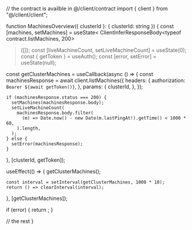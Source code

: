 // the contract is availble in @/client/contract
import { client } from "@/client/client";

function MachinesOverview({ clusterId }: { clusterId: string }) {
const [machines, setMachines] = useState<
ClientInferResponseBody<typeof contract.listMachines, 200>

> ([]);
> const [liveMachineCount, setLiveMachineCount] = useState(0);
> const { getToken } = useAuth();
> const [error, setError] = useState<any>(null);

const getClusterMachines = useCallback(async () => {
const machinesResponse = await client.listMachines({
headers: {
authorization: `Bearer ${await getToken()}`,
},
params: {
clusterId,
},
});

    if (machinesResponse.status === 200) {
      setMachines(machinesResponse.body);
      setLiveMachineCount(
        machinesResponse.body.filter(
          (m) => Date.now() - new Date(m.lastPingAt!).getTime() < 1000 * 60,
        ).length,
      );
    } else {
      setError(machinesResponse);
    }

}, [clusterId, getToken]);

useEffect(() => {
getClusterMachines();

    const interval = setInterval(getClusterMachines, 1000 * 10);
    return () => clearInterval(interval);

}, [getClusterMachines]);

if (error) {
return <ErrorDisplay status={error.status} error={error} />;
}

// the rest
}
